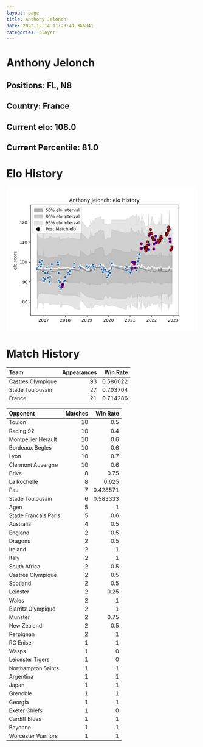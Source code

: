 ```yaml
---  
layout: page  
title: Anthony Jelonch  
date: 2022-12-14 11:23:41.366841  
categories: player  
---
```

# Anthony Jelonch

## Positions: FL, N8

## Country: France

## Current elo: 108.0

## Current Percentile: 81.0

# Elo History


![elo history](history_AnthonyJelonch.png)
# Match History


| Team              |   Appearances |   Win Rate |
|:------------------|--------------:|-----------:|
| Castres Olympique |            93 |   0.586022 |
| Stade Toulousain  |            27 |   0.703704 |
| France            |            21 |   0.714286 |

| Opponent             |   Matches |   Win Rate |
|:---------------------|----------:|-----------:|
| Toulon               |        10 |   0.5      |
| Racing 92            |        10 |   0.4      |
| Montpellier Herault  |        10 |   0.6      |
| Bordeaux Begles      |        10 |   0.6      |
| Lyon                 |        10 |   0.7      |
| Clermont Auvergne    |        10 |   0.6      |
| Brive                |         8 |   0.75     |
| La Rochelle          |         8 |   0.625    |
| Pau                  |         7 |   0.428571 |
| Stade Toulousain     |         6 |   0.583333 |
| Agen                 |         5 |   1        |
| Stade Francais Paris |         5 |   0.6      |
| Australia            |         4 |   0.5      |
| England              |         2 |   0.5      |
| Dragons              |         2 |   0.5      |
| Ireland              |         2 |   1        |
| Italy                |         2 |   1        |
| South Africa         |         2 |   0.5      |
| Castres Olympique    |         2 |   0.5      |
| Scotland             |         2 |   0.5      |
| Leinster             |         2 |   0.25     |
| Wales                |         2 |   1        |
| Biarritz Olympique   |         2 |   1        |
| Munster              |         2 |   0.75     |
| New Zealand          |         2 |   0.5      |
| Perpignan            |         2 |   1        |
| RC Enisei            |         1 |   1        |
| Wasps                |         1 |   0        |
| Leicester Tigers     |         1 |   0        |
| Northampton Saints   |         1 |   1        |
| Argentina            |         1 |   1        |
| Japan                |         1 |   1        |
| Grenoble             |         1 |   1        |
| Georgia              |         1 |   1        |
| Exeter Chiefs        |         1 |   0        |
| Cardiff Blues        |         1 |   1        |
| Bayonne              |         1 |   1        |
| Worcester Warriors   |         1 |   1        |